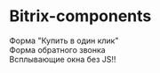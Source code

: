 # Bitrix-components
Форма "Купить в один клик" <br>
Форма обратного звонка<br>
Всплывающие окна без JS!! <br>
